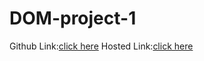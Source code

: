 # DOM-project-1
Github Link:[click here](https://github.com/namishagurunani/DOM-project-1)
Hosted Link:[click here](https://namishagurunani.github.io/DOM-project-1/)

